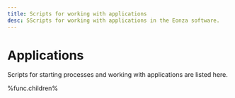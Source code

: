 ```yaml
---
title: Scripts for working with applications
desc: SScripts for working with applications in the Eonza software.
---
```

# Applications

Scripts for starting processes and working with applications are listed here.

%func.children%
